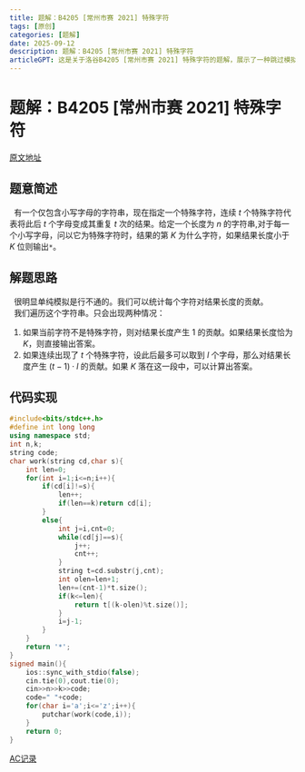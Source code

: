 ```yaml
---
title: 题解：B4205 [常州市赛 2021] 特殊字符
tags: [原创]
categories: [题解]
date: 2025-09-12
description: 题解：B4205 [常州市赛 2021] 特殊字符
articleGPT: 这是关于洛谷B4205 [常州市赛 2021] 特殊字符的题解，展示了一种跳过模拟部分的解法。
---
```

# 题解：B4205 [常州市赛 2021] 特殊字符
[原文地址](https://www.luogu.com.cn/article/kk6ddt5t)
## 题意简述
&nbsp;&nbsp;有一个仅包含小写字母的字符串，现在指定一个特殊字符，连续 $t$ 个特殊字符代表将此后 $t$ 个字母变成其重复 $t$ 次的结果。给定一个长度为 $n$ 的字符串,对于每一个小写字母，问以它为特殊字符时，结果的第 $K$ 为什么字符，如果结果长度小于 $K$ 位则输出`*`。
## 解题思路
&nbsp;&nbsp;很明显单纯模拟是行不通的。我们可以统计每个字符对结果长度的贡献。  
&nbsp;&nbsp;我们遍历这个字符串。只会出现两种情况：
1. 如果当前字符不是特殊字符，则对结果长度产生 $1$ 的贡献。如果结果长度恰为 $K$，则直接输出答案。
2. 如果连续出现了 $t$ 个特殊字符，设此后最多可以取到 $l$ 个字母，那么对结果长度产生 $(t-1) \cdot l$ 的贡献。如果 $K$ 落在这一段中，可以计算出答案。
## 代码实现
```cpp
#include<bits/stdc++.h>
#define int long long
using namespace std;
int n,k;
string code;
char work(string cd,char s){
	int len=0;
	for(int i=1;i<=n;i++){
		if(cd[i]!=s){
			len++;
			if(len==k)return cd[i];
		}
		else{
			int j=i,cnt=0;
			while(cd[j]==s){
				j++;
				cnt++;
			}
			string t=cd.substr(j,cnt);
			int olen=len+1;
			len+=(cnt-1)*t.size();
			if(k<=len){
				return t[(k-olen)%t.size()];
			}
			i=j-1;
		}
	}
	return '*';
}
signed main(){
    ios::sync_with_stdio(false);
    cin.tie(0),cout.tie(0);
	cin>>n>>k>>code;
	code=" "+code;
	for(char i='a';i<='z';i++){
		putchar(work(code,i));
	}
	return 0;
}
```
[AC记录](https://www.luogu.com.cn/record/231682559)
